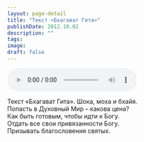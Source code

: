 ```yaml
---
layout: page-detail
title: "Текст «Бхагават Гита»"
publishDate: 2012.10.02
description: ""
tags:
image:
draft: false
---
```


<audio title="2012.10.02 - Текст «Бхагават Гита».mp3" src="/upload/iblock/852/8520dc3886f0e904bb2d88e7bbb31682.mp3" controls=""></audio>

 Текст «Бхагават Гита». Шока, моха и бхайя.  
Попасть в Духовный Мир – какова цена?  
Как быть готовым, чтобы идти к Богу.  
Отдать все свои привязанности Богу.   
Призывать благословения святых.  

  
